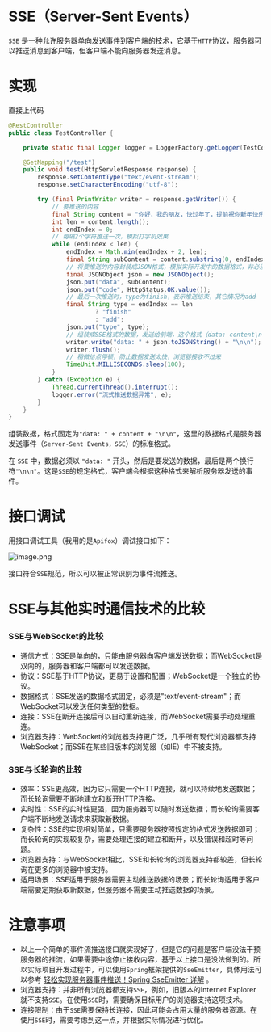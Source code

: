 # SSE（Server-Sent Events）

`SSE` 是一种允许服务器单向发送事件到客户端的技术，它基于`HTTP`协议，服务器可以推送消息到客户端，但客户端不能向服务器发送消息。

# 实现

直接上代码

```java
@RestController
public class TestController {

    private static final Logger logger = LoggerFactory.getLogger(TestController.class);

    @GetMapping("/test")
    public void test(HttpServletResponse response) {
        response.setContentType("text/event-stream");
        response.setCharacterEncoding("utf-8");

        try (final PrintWriter writer = response.getWriter()) {
            // 要推送的内容
            final String content = "你好，我的朋友，快过年了，提前祝你新年快乐！";
            int len = content.length();
            int endIndex = 0;
            // 每隔2个字符推送一次，模拟打字机效果
            while (endIndex < len) {
                endIndex = Math.min(endIndex + 2, len);
                final String subContent = content.substring(0, endIndex);
                // 将要推送的内容封装成JSON格式，模拟实际开发中的数据格式，非必须
                final JSONObject json = new JSONObject();
                json.put("data", subContent);
                json.put("code", HttpStatus.OK.value());
                // 最后一次推送时，type为finish，表示推送结束，其它情况为add
                final String type = endIndex == len
                        ? "finish"
                        : "add";
                json.put("type", type);
                // 组装成SSE格式的数据，发送给前端，这个格式（data: content\n\n）是固定的，content是自定义的推送内容
                writer.write("data: " + json.toJSONString() + "\n\n");
                writer.flush();
                // 稍微给点停顿，防止数据发送太快，浏览器接收不过来
                TimeUnit.MILLISECONDS.sleep(100);
            }
        } catch (Exception e) {
            Thread.currentThread().interrupt();
            logger.error("流式推送数据异常", e);
        }
    }
}
```

组装数据，格式固定为`"data: " + content + "\n\n"`，这里的数据格式是服务器发送事件（`Server-Sent Events，SSE`）的标准格式。

在 `SSE` 中，数据必须以 `"data: "` 开头，然后是要发送的数据，最后是两个换行符`"\n\n"`。这是`SSE`的规定格式，客户端会根据这种格式来解析服务器发送的事件。

# 接口调试

用接口调试工具（我用的是`Apifox`）调试接口如下：

![image.png](https://p9-juejin.byteimg.com/tos-cn-i-k3u1fbpfcp/403ad1855e2f4e1aa46d5097f6699aa8~tplv-k3u1fbpfcp-jj-mark:3024:0:0:0:q75.awebp#?w=1497&h=894&s=89314&e=png&b=242424)

接口符合`SSE`规范，所以可以被正常识别为事件流推送。

# SSE与其他实时通信技术的比较

### SSE与WebSocket的比较

- 通信方式：SSE是单向的，只能由服务器向客户端发送数据；而WebSocket是双向的，服务器和客户端都可以发送数据。
- 协议：SSE基于HTTP协议，更易于设置和配置；WebSocket是一个独立的协议。
- 数据格式：SSE发送的数据格式固定，必须是"text/event-stream"；而WebSocket可以发送任何类型的数据。
- 连接：SSE在断开连接后可以自动重新连接，而WebSocket需要手动处理重连。
- 浏览器支持：WebSocket的浏览器支持更广泛，几乎所有现代浏览器都支持WebSocket；而SSE在某些旧版本的浏览器（如IE）中不被支持。

### SSE与长轮询的比较

- 效率：SSE更高效，因为它只需要一个HTTP连接，就可以持续地发送数据；而长轮询需要不断地建立和断开HTTP连接。
- 实时性：SSE的实时性更强，因为服务器可以随时发送数据；而长轮询需要客户端不断地发送请求来获取新数据。
- 复杂性：SSE的实现相对简单，只需要服务器按照规定的格式发送数据即可；而长轮询的实现较复杂，需要处理连接的建立和断开，以及错误和超时等问题。
- 浏览器支持：与WebSocket相比，SSE和长轮询的浏览器支持都较差，但长轮询在更多的浏览器中被支持。
- 适用场景：SSE适用于服务器需要主动推送数据的场景；而长轮询适用于客户端需要定期获取新数据，但服务器不需要主动推送数据的场景。

# 注意事项

- 以上一个简单的事件流推送接口就实现好了，但是它的问题是客户端没法干预服务器的推流，如果需要中途停止接收内容，基于以上接口是没法做到的。所以实际项目开发过程中，可以使用`Spring`框架提供的`SseEmitter`，具体用法可以参考 [轻松实现服务器事件推送！Spring SseEmitter 详解](https://juejin.cn/post/7250328942841495613) 。
- 浏览器支持：并非所有浏览器都支持`SSE`，例如，旧版本的Internet Explorer就不支持`SSE`。在使用`SSE`时，需要确保目标用户的浏览器支持这项技术。
- 连接限制：由于`SSE`需要保持长连接，因此可能会占用大量的服务器资源。在使用`SSE`时，需要考虑到这一点，并根据实际情况进行优化。